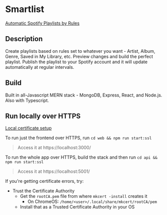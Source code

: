 # Smartlist

[Automatic Spotify Playlists by Rules](https://www.smartlistmusic.com)


## Description

Create playlists based on rules set to whatever you want - Artist, Album, Genre, Saved in My Library, etc. Preview changes and build the perfect playlist. Publish the playlist to your Spotify account and it will update automatically at regular intervals.


## Build

Built in all-Javascript MERN stack - MongoDB, Express, React, and Node.js. Also with Typescript.


## Run locally over HTTPS

[Local certificate setup](https://web.dev/articles/how-to-use-local-https)

To run just the frontend over HTTPS, run `cd web && npm run start:ssl`

> Access it at https://localhost:3000/

To run the whole app over HTTPS, build the stack and then run `cd api && npm run start:ssl`

> Access it at https://localhost:5001/

If you're getting certificate errors, try:

- Trust the Certificate Authority
  - Get the `rootCA.pem` file from where `mkcert -install` creates it
    - On ChromeOS: `/home/<user>/.local/share/mkcert/rootCA/pem`
  - Install that as a Trusted Certificate Authority in your OS

